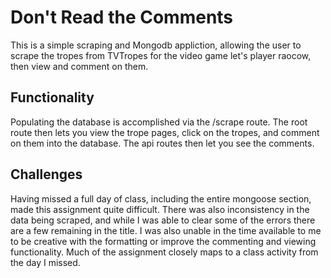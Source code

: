 # Don't Read the Comments
This is a simple scraping and Mongodb appliction, allowing the user to scrape the tropes from TVTropes for the video game let's player raocow, then view and comment on them.

## Functionality
Populating the database is accomplished via the /scrape route.  The root route then lets you view the trope pages, click on the tropes, and comment on them into the database.  The api routes then let you see the comments.

## Challenges
Having missed a full day of class, including the entire mongoose section, made this assignment quite difficult.  There was also inconsistency in the data being scraped, and while I was able to clear some of the errors there are a few remaining in the title.  I was also unable in the time available to me to be creative with the formatting or improve the commenting and viewing functionality.  Much of the assignment closely maps to a class activity from the day I missed.